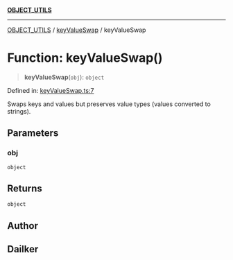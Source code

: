 [**OBJECT_UTILS**](../../README.md)

***

[OBJECT_UTILS](../../README.md) / [keyValueSwap](../README.md) / keyValueSwap

# Function: keyValueSwap()

> **keyValueSwap**(`obj`): `object`

Defined in: [keyValueSwap.ts:7](https://github.com/dailker/everyutil-js/blob/7799f3f003cb23f425be3f1c83c38483e2648188/src/object/keyValueSwap.ts#L7)

Swaps keys and values but preserves value types (values converted to strings).

## Parameters

### obj

`object`

## Returns

`object`

## Author

## Dailker
